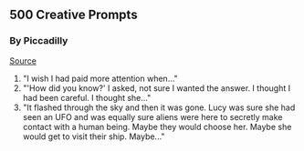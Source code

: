 ## 500 Creative Prompts

### By Piccadilly

[Source](https://www.barnesandnoble.com/w/500-creative-prompts-piccadilly/1130029542)

1. "I wish I had paid more attention when..."
2. "'How did you know?' I asked, not sure I wanted the answer. I thought I had been careful. I thought she..."
3. "It flashed through the sky and then it was gone. Lucy was sure she had seen an UFO and was equally sure aliens were here to secretly make contact with a human being. Maybe they would choose her. Maybe she would get to visit their ship. Maybe..."
